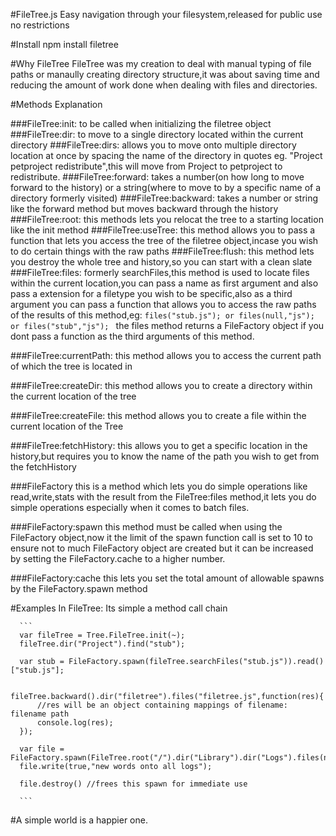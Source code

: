 #FileTree.js
	Easy navigation through your filesystem,released for public use no restrictions

#Install
		npm install filetree
		
#Why FileTree
   FileTree was my creation to deal with manual typing of file paths or
   manaully creating directory structure,it was about saving time and reducing
   the amount of work done when dealing with files and directories.

#Methods Explanation
   
   ###FileTree:init: 
         to be called when initializing the filetree object
   ###FileTree:dir: 
         to move to a single directory located within the current directory
   ###FileTree:dirs:
         allows you to move onto multiple directory location at once by spacing
         the name of the directory in quotes eg. "Project petproject redistribute",this will move
         from Project to petproject to redistribute.
   ###FileTree:forward:
         takes a number(on how long to move forward to the history) or a string(where to move to by a specific
         name of a directory formerly visited)
   ###FileTree:backward:
         takes a number or string like the forward method but moves backward
         through the history
   ###FileTree:root:
         this methods lets you relocat the tree to a starting location like the
         init method
   ###FileTree:useTree:
         this method allows you to pass a function that lets you access the
         tree of the filetree object,incase you wish to do certain things with
         the raw paths
   ###FileTree:flush:
         this method lets you destroy the whole tree and history,so you can
         start with a clean slate
   ###FileTree:files: 
         formerly searchFiles,this method is used to locate files within the
         current location,you can pass a name as first argument and also pass
         a extension for a filetype you wish to be specific,also as a third
         argument you can pass a function that allows you to access the raw
         paths of the results of this method,eg:
         ``` files("stub.js"); or files(null,"js"); or files("stub","js"); 
         ```
         the files method returns a FileFactory object if you dont pass a function
         as the third arguments of this method.

   ###FileTree:currentPath:
         this method allows you to access the current path of which the tree is
         located in 

   ###FileTree:createDir:
         this method allows you to create a directory within the current
         location of the tree 

   ###FileTree:createFile:
         this method allows you to create a file within the current location of
         the Tree

   ###FileTree:fetchHistory:
         this allows you to get a specific location in the history,but requires
         you to know the name of the path you wish to get from the fetchHistory

   ###FileFactory
         this is a method which lets you do simple operations like read,write,stats with the result from the
         FileTree:files method,it lets you do simple operations especially when it comes to batch files.

   ###FileFactory:spawn
         this method must be called when using the FileFactory object,now it the limit of the spawn function
         call is set to 10 to ensure not to much FileFactory object are created but it can be increased
         by setting the FileFactory.cache to a higher number.

   ###FileFactory:cache
         this lets you set the total amount of allowable spawns by the FileFactory.spawn method


#Examples
   In FileTree: Its simple a method call chain

      ```
      var fileTree = Tree.FileTree.init(~);
      fileTree.dir("Project").find("stub");

      var stub = FileFactory.spawn(fileTree.searchFiles("stub.js")).read()["stub.js"];

      fileTree.backward().dir("filetree").files("filetree.js",function(res){
          //res will be an object containing mappings of filename: filename path
          console.log(res);
      });

      var file = FileFactory.spawn(FileTree.root("/").dir("Library").dir("Logs").files(null,".log"))
      file.write(true,"new words onto all logs");

      file.destroy() //frees this spawn for immediate use

      ```
	
#A simple world is a happier one.
